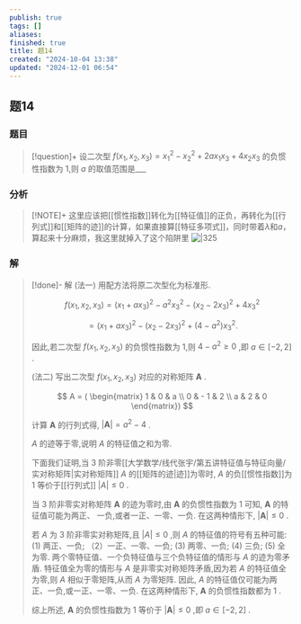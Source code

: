 ```yaml
---
publish: true
tags: []
aliases: 
finished: true
title: 题14
created: "2024-10-04 13:38"
updated: "2024-12-01 06:54"
---
```

## 题14
### 题目
> [!question]+
> 设二次型 $f( {{x}_{1},{x}_{2},{x}_{3}})  = {x}_{1}^{2} - {x}_{2}^{2} + {2a}{x}_{1}{x}_{3} + 4{x}_{2}{x}_{3}$ 的负惯性指数为 1,则 $a$ 的取值范围是___
### 分析
> [!NOTE]+
> 这里应该把[[惯性指数]]转化为[[特征值]]的正负，再转化为[[行列式]]和[[矩阵的迹]]的计算，如果直接算[[特征多项式]]，同时带着$\lambda$和$a$，算起来十分麻烦，我这里就掉入了这个陷阱里
> ![|325](https://img.hwenyi.live/202411211811739.webp)
### 解
> [!done]-
> 解 (法一) 用配方法将原二次型化为标准形.
> 
> $$
> f( {{x}_{1},{x}_{2},{x}_{3}}) = {( {x}_{1} + a{x}_{3}) }^{2} - {a}^{2}{x}_{3}^{2} - {( {x}_{2} - 2{x}_{3}) }^{2} + 4{x}_{3}^{2}
> $$
> 
> $$
> = {( {x}_{1} + a{x}_{3}) }^{2} - {( {x}_{2} - 2{x}_{3}) }^{2} + ( {4 - {a}^{2}}) {x}_{3}^{2}.
> $$
> 
> 因此,若二次型 $f( {{x}_{1},{x}_{2},{x}_{3}})$ 的负惯性指数为 1,则 $4 - {a}^{2} \geq 0$ ,即 $a \in \lbrack {-2,2}\rbrack$ .
> 
> (法二) 写出二次型 $f( {{x}_{1},{x}_{2},{x}_{3}})$ 对应的对称矩阵 $\mathbf{A}$ .
> 
> $$
> A = ( \begin{matrix} 1 & 0 & a \\ 0 & - 1 & 2 \\ a & 2 & 0 \end{matrix})
> $$
> 
> 计算 $\mathbf{A}$ 的行列式得, $| \mathbf{A}| = {a}^{2} - 4$ .
> 
> $A$ 的迹等于零,说明 $A$ 的特征值之和为零.
> 
> 下面我们证明,当 3 阶非零[[大学数学/线代张宇/第五讲特征值与特征向量/实对称矩阵|实对称矩阵]] $A$ 的[[矩阵的迹|迹]]为零时, $A$ 的负[[惯性指数]]为 1 等价于[[行列式]] $| A| \leq 0$ .
> 
> 当 3 阶非零实对称矩阵 $\mathbf{A}$ 的迹为零时,由 $\mathbf{A}$ 的负惯性指数为 1 可知, $\mathbf{A}$ 的特征值可能为两正、 一负,或者一正、一零、一负. 在这两种情形下, $| \mathbf{A}| \leq 0$ .
> 
> 若 $A$ 为 3 阶非零实对称矩阵,且 $| A| \leq 0$ ,则 $A$ 的特征值的符号有五种可能:
> (1) 两正、一负; 
> （2）一正、一零、一负; 
> (3) 两零、一负; 
> (4) 三负; 
> (5) 全为零. 两个零特征值、一个负特征值与三个负特征值的情形与 $A$ 的迹为零矛盾. 
> 特征值全为零的情形与 $A$ 是非零实对称矩阵矛盾,因为若 $A$ 的特征值全为零,则 $A$ 相似于零矩阵,从而 $A$ 为零矩阵. 因此, $A$ 的特征值仅可能为两正、一负,或一正、一零、一负. 在这两种情形下, $\mathbf{A}$ 的负惯性指数都为 1 .
> 
> 综上所述, $\mathbf{A}$ 的负惯性指数为 1 等价于 $| \mathbf{A}| \leq 0$ ,即 $a \in \lbrack {-2,2}\rbrack$ .